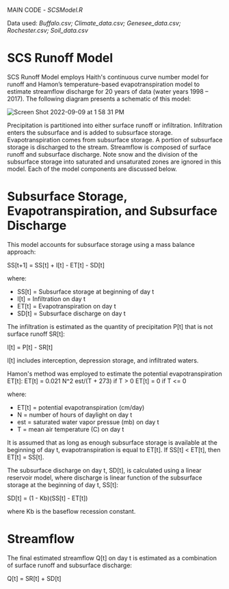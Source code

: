 MAIN CODE - *SCSModel.R*

Data used: *Buffalo.csv; Climate_data.csv; Genesee_data.csv; Rochester.csv; Soil_data.csv*

# SCS Runoff Model

SCS Runoff Model employs Haith's continuous curve number model for runoff and Hamon’s temperature-based evapotranspiration model to estimate streamflow discharge for 20 years of data (water years 1998 – 2017). The following diagram presents a schematic of this model:

![Screen Shot 2022-09-09 at 1 58 31 PM](https://user-images.githubusercontent.com/111301407/189414903-02df4d40-1994-4072-93f0-449fdc2ece3a.png)

Precipitation is partitioned into either surface runoff or infiltration. Infiltration enters the subsurface and is added to subsurface storage. Evapotranspiration comes from subsurface storage. A portion of subsurface storage is discharged to the stream. Streamflow is composed of surface runoff and subsurface discharge. Note snow and the division of the subsurface storage into saturated and unsaturated zones are ignored in this model. Each of the model components are discussed below.

# Subsurface Storage, Evapotranspiration, and Subsurface Discharge

This model accounts for subsurface storage using a mass balance approach:

SS[t+1] = SS[t] + I[t] - ET[t] - SD[t]

where: 
- SS[t] = Subsurface storage at beginning of day t
- I[t] = Infiltration on day t
- ET[t] = Evapotranspiration on day t
- SD[t] = Subsurface discharge on day t

The infiltration is estimated as the quantity of precipitation P[t] that is not surface runoff SR[t]:

I[t] = P[t] - SR[t]

I[t] includes interception, depression storage, and infiltrated waters. 

Hamon's method was employed to estimate the potential evapotranspiration ET[t]:
ET[t] = 0.021 N^2 est/(T + 273)     if T > 0
ET[t] = 0                           if T <= 0

where:
- ET[t] = potential evapotranspiration (cm/day)
- N = number of hours of daylight on day t
- est = saturated water vapor pressue (mb) on day t
- T = mean air temperature (C) on day t

It is assumed that as long as enough subsurface storage is available at the beginning of day t, evapotranspiration is equal to ET[t]. If SS[t] < ET[t], then ET[t] = SS[t].

The subsurface discharge on day t, SD[t], is calculated using a linear reservoir model, where discharge is linear function of the subsurface storage at the beginning of day t, SS[t]:

SD[t] = (1 - Kb)(SS[t] - ET[t])

where Kb is the baseflow recession constant.

# Streamflow

The final estimated streamflow Q[t] on day t is estimated as a combination of surface runoff and subsurface discharge:

Q[t] = SR[t] + SD[t]
